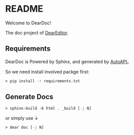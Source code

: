 # README

Welcome to DearDoc!

The doc project of [DearEditor](https://github.com/MuSmile/DearEditor).


## Requirements
DearDoc is Powered by Sphinx, and generated by [AutoAPI](https://github.com/readthedocs/sphinx-autoapi)。

So we need install involved packge first:

```bat
> pip install -r requirements.txt
```

## Generate Docs

```bat
> sphinx-build -b html . _build [-j N]
```

or simply use ↓

```bat
> dear doc [-j N]
```